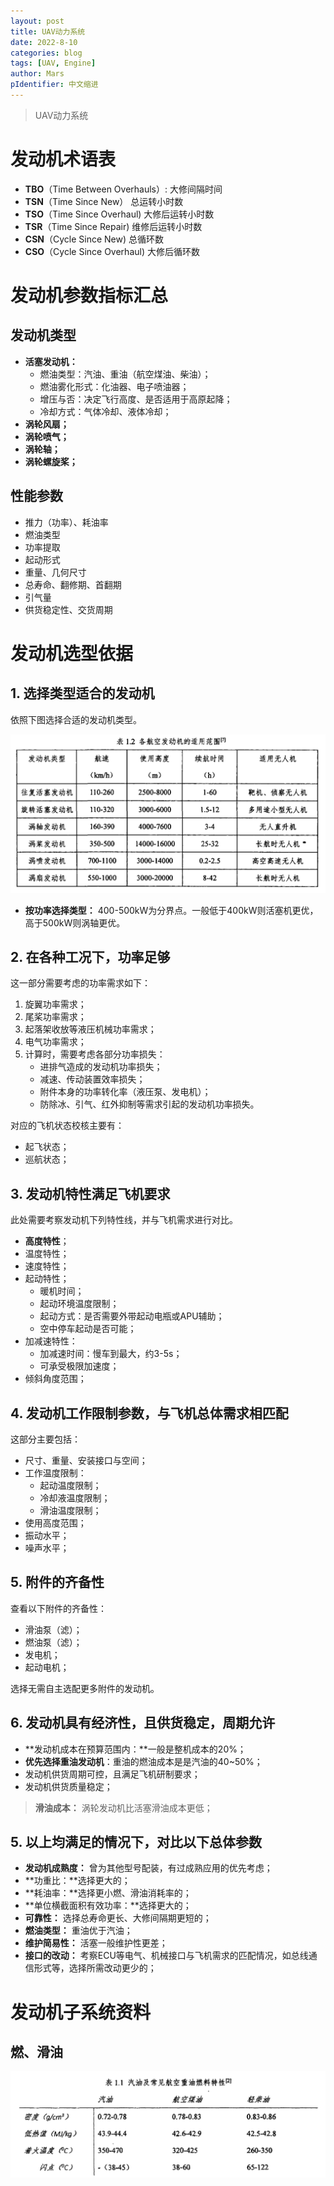 ```yaml
---
layout: post
title: UAV动力系统
date: 2022-8-10
categories: blog
tags: [UAV, Engine]
author: Mars
pIdentifier: 中文缩进
---
```


> UAV动力系统

# 发动机术语表

- **TBO**（Time Between Overhauls）:	大修间隔时间
- **TSN**（Time Since New）	总运转小时数
- **TSO**（Time Since Overhaul)	大修后运转小时数
- **TSR**（Time Since Repair)	维修后运转小时数
- **CSN**（Cycle Since New)	总循环数
- **CSO**（Cycle Since Overhaul) 大修后循环数

# 发动机参数指标汇总
## 发动机类型

- **活塞发动机：**
  - 燃油类型：汽油、重油（航空煤油、柴油）；
  - 燃油雾化形式：化油器、电子喷油器；
  - 增压与否：决定飞行高度、是否适用于高原起降；
  - 冷却方式：气体冷却、液体冷却；
- **涡轮风扇；**
- **涡轮喷气；**
- **涡轮轴；**
- **涡轮螺旋桨；**

## 性能参数

- 推力（功率）、耗油率
- 燃油类型
- 功率提取
- 起动形式
- 重量、几何尺寸
- 总寿命、翻修期、首翻期
- 引气量
- 供货稳定性、交货周期

# 发动机选型依据
## 1. 选择类型适合的发动机

依照下图选择合适的发动机类型。

![发动机选型](/assets/posts/65.png)

- **按功率选择类型：** 400-500kW为分界点。一般低于400kW则活塞机更优，高于500kW则涡轴更优。

## 2. 在各种工况下，功率足够

这一部分需要考虑的功率需求如下：

1. 旋翼功率需求；
2. 尾桨功率需求；
3. 起落架收放等液压机械功率需求；
4. 电气功率需求；
5. 计算时，需要考虑各部分功率损失：
   - 进排气造成的发动机功率损失；
   - 减速、传动装置效率损失；
   - 附件本身的功率转化率（液压泵、发电机）；
   - 防除冰、引气、红外抑制等需求引起的发动机功率损失。

对应的飞机状态校核主要有：

- 起飞状态；
- 巡航状态；

## 3. 发动机特性满足飞机要求

此处需要考察发动机下列特性线，并与飞机需求进行对比。

- **高度特性**；
- 温度特性；
- 速度特性；
- 起动特性；
  - 暖机时间；
  - 起动环境温度限制；
  - 起动方式：是否需要外带起动电瓶或APU辅助；
  - 空中停车起动是否可能；
- 加减速特性：
  - 加减速时间：慢车到最大，约3-5s；
  - 可承受极限加速度；
- 倾斜角度范围；

## 4. 发动机工作限制参数，与飞机总体需求相匹配

这部分主要包括：

- 尺寸、重量、安装接口与空间；
- 工作温度限制：
  - 起动温度限制；
  - 冷却液温度限制；
  - 滑油温度限制；
- 使用高度范围；
- 振动水平；
- 噪声水平；

## 5. 附件的齐备性

查看以下附件的齐备性：

- 滑油泵（滤）；
- 燃油泵（滤）；
- 发电机；
- 起动电机；

选择无需自主选配更多附件的发动机。

## 6. 发动机具有经济性，且供货稳定，周期允许

- **发动机成本在预算范围内：**一般是整机成本的20%；
- **优先选择重油发动机**：重油的燃油成本是是汽油的40~50%；
- 发动机供货周期可控，且满足飞机研制要求；
- 发动机供货质量稳定；

> **滑油成本：** 涡轮发动机比活塞滑油成本更低；

## 5. 以上均满足的情况下，对比以下总体参数

- **发动机成熟度：** 曾为其他型号配装，有过成熟应用的优先考虑；
- **功重比：**选择更大的；
- **耗油率：**选择更小燃、滑油消耗率的；
- **单位横截面积有效功率：**选择更大的；
- **可靠性：** 选择总寿命更长、大修间隔期更短的；
- **燃油类型：** 重油优于汽油；
- **维护简易性：** 活塞一般维护性更差；
- **接口的改动：** 考察ECU等电气、机械接口与飞机需求的匹配情况，如总线通信形式等，选择所需改动更少的；

# 发动机子系统资料	 
## 燃、滑油

![燃油参数](/assets/posts/64.png)